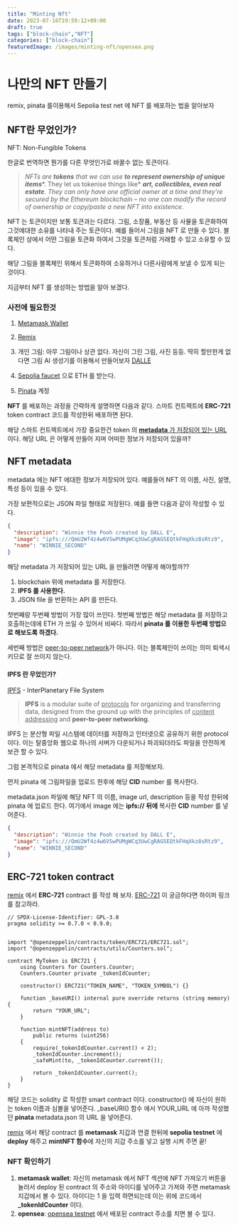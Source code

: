 ```yaml
---
title: "Minting Nft"
date: 2023-07-16T19:59:12+09:00
draft: true
tags: ["block-chain","NFT"]
categories: ["block-chain"]
featuredImage: /images/minting-nft/opensea.png
---
```


# 나만의 NFT 만들기

remix, pinata 를이용해서 Sepolia test net 에 NFT 를 배포하는 법을 알아보자



## NFT란 무었인가?

NFT: Non-Fungible Tokens 

한글로 번역하면 뭔가를 다른 무엇인가로 바꿀수 없는 토큰이다.

[NFT]: https://ethereum.org/en/nft/

> *NFTs are* ***tokens*** *that we can use* ***to represent ownership of unique items****. They let us tokenise things like* ***art, collectibles, even real estate**.* *They can only have one official owner at a time and they're secured by the Ethereum blockchain – no one can modify the record of ownership or copy/paste a new NFT into existence.*

NFT 는 토큰이지만 보통 토큰과는 다르다. 그림, 소장품, 부동산 등 사물을 토큰화하여 그것에대한 소유를 나타내 주는 토큰이다. 예를 들어서 그림을 NFT 로 만들 수 있다. 블록체인 상에서 어떤 그림을 토큰화 하여서 그것을 토큰처럼 거래할 수 있고 소유할 수 있다.



해당 그림을  블록체인 위해서 토큰화하여 소유하거나 다른사람에게 보낼 수 있게 되는 것이다.

지금부터 NFT 를 생성하는 방법을 알아 보겠다.

### 사전에 필요한것

1. [Metamask Wallet]( https://metamask.io/)

2. [Remix](https://remix.ethereum.org)

3. 개인 그림: 아무 그림이나 상관 없다. 자신이 그린 그림, 사진 등등. 딱히 할만한게 없다면 그림 AI 생성기를 이용해서 만들어보자 [DALLE]( https://openai.com/dall-e-2)	

4. [Sepolia faucet](https://sepoliafaucet.com/) 으로 ETH 를 받는다.

5. [Pinata](https://www.pinata.cloud/) 계정



**NFT** 를 배포하는 과정을 간략하게 설명하면 다음과 같다. 스마트 컨트렉트에 **ERC-721** token contract 코드를 작성한뒤 배포하면 된다.

해당 스마트 컨트렉트에서 가장 중요한건 token 의 <u>**metadata** 가 저장되어 있는 URL</u> 이다. 해당 URL 은 어떻게 만들어 지며 어떠한 정보가 저장되어 있을까?

## NFT metadata

metadata 에는 NFT 에대한 정보가 저장되어 있다. 예를들어 NFT 의 이름, 사진, 설명, 특성 등이 있을 수 있다.

가장 보편적으로는 JSON 파일 형태로 저장된다. 예를 들면 다음과 같이 작성할 수 있다.

```json
{
  "description": "Winnie the Pooh created by DALL E",  
  "image": "ipfs:///QmU2Wf4z4w6VSwPUMgWCq3UwCgRAG5EQtkFHqXkz8sRtz9", 
  "name": "WINNIE_SECOND"
}
```



해당 metadata 가 저장되어 있는 URL 을 만들려면 어떻게 해야할까?? 

1. blockchain 위에 metadata 를 저장한다.
2. **IPFS 를 사용한다.**
3. JSON file 을 반환하는 API 를 만든다.

첫번째랑 두번째 방법이 가장 많이 쓰인다. 첫번째 방법은 해당 metadata 를 저장하고 호출하는데에 ETH 가 쓰일 수 있어서 비싸다. 따라서 **pinata 를 이용한 두번째 방법으로 해보도록 하겠다.** 

세번째 방법은 <u>peer-to-peer network</u>가 아니다. 이는 블록체인이 쓰이는 의미 퇴색시키므로 잘 쓰이지 않는다. 

#### IPFS 란 무었인가?

[IPFS](https://docs.ipfs.tech/concepts/what-is-ipfs/#defining-ipfs) - InterPlanetary File System

> **IPFS** is a modular suite of <u>protocols</u> for organizing and transferring data, designed from the ground up with the principles of <u>content addressing</u> and **peer-to-peer networking**.

IPFS 는 분산형 파일 시스템에 데이터를 저장하고 인터넷으로 공유하기 위한 protocol 이다. 이는 탈중앙화 웹으로 하나의 서버가 다운되거나 파괴되더라도 파일을 안전하게 보관 할 수 있다.



그럼 본격적으로 pinata 에서 해당 metadata 를 저장해보자.

먼저 pinata 에 그림파일을 업로드 한후에 해당 **CID** number 를 복사한다.

metadata.json 파일에 해당 NFT 의 이름, image url, description 등을 작성 한뒤에 pinata 에 업로드 한다. 여기에서 image  에는 **ipfs://** **뒤에** 복사한 **CID** number 를 넣어준다.

```json
{
  "description": "Winnie the Pooh created by DALL E",  
  "image": "ipfs:///QmU2Wf4z4w6VSwPUMgWCq3UwCgRAG5EQtkFHqXkz8sRtz9", 
  "name": "WINNIE_SECOND"
}
```



## ERC-721 token contract

[remix](https://remix.ethereum.org/) 에서 **ERC-721** contract 를 작성 해 보자. [ERC-721](https://ethereum.org/ko/developers/docs/standards/tokens/erc-721/) 이 궁금하다면 하이퍼 링크를 참고하라. 

```solidity
// SPDX-License-Identifier: GPL-3.0
pragma solidity >= 0.7.0 < 0.9.0;


import "@openzeppelin/contracts/token/ERC721/ERC721.sol";
import "@openzeppelin/contracts/utils/Counters.sol";

contract MyToken is ERC721 {
    using Counters for Counters.Counter;
    Counters.Counter private _tokenIdCounter;

    constructor() ERC721("TOKEN_NAME", "TOKEN_SYMBOL") {}

    function _baseURI() internal pure override returns (string memory) {
        return "YOUR_URL";
    }

    function mintNFT(address to)
        public returns (uint256)
    {
        require(_tokenIdCounter.current() < 2); 
        _tokenIdCounter.increment();
        _safeMint(to, _tokenIdCounter.current());

        return _tokenIdCounter.current();
    }
}
```

해당 코드는 solidity 로 작성한 smart contract 이다. constructor() 에 자신이 원하는 token 이름과 심볼을 넣어준다. _baseURI() 함수 에서 YOUR_URL 에 아까 작성했던 **pinata** metadata.json 의 URL 을 넣어준다. 

[remix](https://remix.ethereum.org/) 에서 해당 contract 를 **metamask** 지갑과 연결 한뒤에 **sepolia testnet** 에 **deploy** 해주고 **mintNFT 함수**에 자신의 지갑 주소를 넣고 실행 시켜 주면 끝!



### NFT 확인하기

1. **metamask wallet**: 자신의 metamask 에서 NFT 섹션에 NFT 가져오기 버튼을 눌러서 deploy 된 contract 의 주소와 아이디를 넣어주고 가져와 주면 metamask 지갑에서 볼 수 있다. 아이디는 1 을 입력 하면되는데 이는 위에 코드에서 **_tokenIdCounter** 이다.
2. **opensea**: [opensea testnet](https://testnets.opensea.io/) 에서 배포된 contract 주소를 치면 볼 수 있다.
